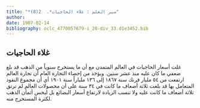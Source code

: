 ```yaml
---
title: "*سير العلم : غلاء الحاجيات*.  2(8)"
author: 
date: 1907-02-14
bibliography: oclc_4770057679-i_20-div_33.d1e3452.bib
---
```




##  غلاء الحاجيات 


 غلت أسعار الحاجيات في العالم المتمدن مع أن ما يستخرج سنوياً من الذهب قد بلغ ضعفي ما كان عليه منذ  عشر  سنين. ويؤخذ من إحصاء التجارة العام أن تجارة العالم ارتفعت من  ٥٤  مليار فرنك سنة  ١٨٦٧  إلى  ١٣٦  ملياراً سنة  ١٩٠١  أي أن مجموع النقود المتعامل بها قد بلغت  ثلاثة  أضعاف ما كانت في  ٣٤  سنة على أن محصولات العالم لم ترتق  ثلاثة  أضعاف ما كانت عليه ولا تنسب الزيادة لارتفاع أسعار البضائع بل لبخس أثمأن الذهب لكثرة المستخرج منه. 
